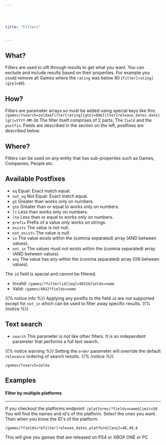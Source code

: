```yaml
---




title: "Filters"


---
```


## What?

Filters are used to sift through results to get what you want. You can exclude and include results based on their properties. For example you could remove all Games where the `rating` was below 80 (`filter[rating][gte]=80`).

## How?

Filters are parameter arrays so must be added using special keys like this: `/games/?search=zelda&filter[rating][gte]=80&filter[release_dates.date][gt]=YYYY-MM-DD`
The filter itself comprises of 2 parts; The `field` and the `postfix`. Fields are described in the section on the left, postfixes are described below.

## Where?

Filters can be used on any entity that has sub-properties such as Games, Companies, People etc.

## Available Postfixes

- `eq` Equal: Exact match equal.
- `not_eq` Not Equal: Exact match equal.
- `gt` Greater than works only on numbers.
- `gte` Greater than or equal to works only on numbers.
- `lt` Less than works only on numbers.
- `lte` Less than or equal to works only on numbers.
- `prefix` Prefix of a value only works on strings.
- `exists` The value is not null.
- `not_exists` The value is null.
- `in` The value exists within the (comma separated) array (AND between values).
- `not_in` The values must not exists within the (comma separated) array (AND between values).
- `any` The value has any within the (comma separated) array (OR between values).

The `id` field is special and cannot be filtered.

- Invalid: `/games/?filter[id][eq]=4032&fields=name`
- Valid: `/games/4032?fields=name`

{{% notice info %}}
Applying any postfix to the field `id` are not supported except for `not_in` which can be used to filter away specific  results.
{{% /notice %}}

## Text search

- `search` This parameter is not like other filters. It is an independant parameter that performs a full text search.

{{% notice warning %}}
Setting the `order` parameter will override the default `relevance` ordering of search results.
{{% /notice %}}

`/games/?search=zelda`

## Examples

#### Filter by multiple platforms
----------

If you checkout the platforms endpoint:
`/platforms/?fields=name&limit=50`  
You will find the names and id's of the platform. Select the ones you want.  
Then when you know the ID's of the platform:

`/games/?fields=*&filter[release_dates.platform][any]=48,49,6`

This will give you games that are released on PS4 or XBOX ONE or PC
